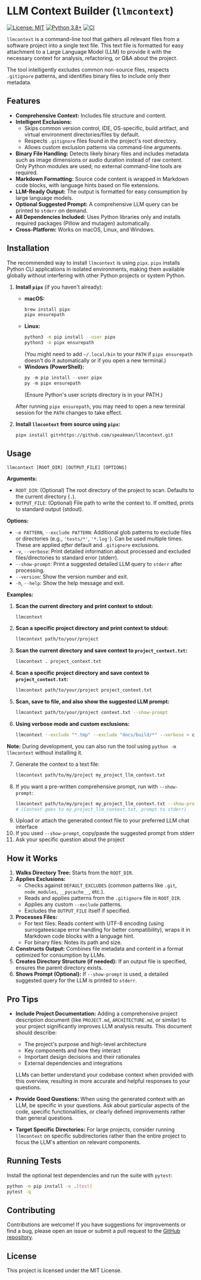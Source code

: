# LLM Context Builder (`llmcontext`)

[![License: MIT](https://img.shields.io/badge/License-MIT-yellow.svg)](https://opensource.org/licenses/MIT)
[![Python 3.8+](https://img.shields.io/badge/python-3.8+-blue.svg)](https://www.python.org/downloads/)
[![CI](https://github.com/speakman/llmcontext/actions/workflows/ci.yml/badge.svg)](https://github.com/speakman/llmcontext/actions/workflows/ci.yml)

`llmcontext` is a command-line tool that gathers all relevant files from a software project into a single text file. This text file is formatted for easy attachment to a Large Language Model (LLM) to provide it with the necessary context for analysis, refactoring, or Q&A about the project.

The tool intelligently excludes common non-source files, respects `.gitignore` patterns, and identifies binary files to include only their metadata.

## Features

- **Comprehensive Context:** Includes file structure and content.
- **Intelligent Exclusions:**
  - Skips common version control, IDE, OS-specific, build artifact, and virtual environment directories/files by default.
  - Respects `.gitignore` files found in the project's root directory.
  - Allows custom exclusion patterns via command-line arguments.
 - **Binary File Handling:** Detects likely binary files and includes metadata such as image dimensions or audio duration instead of raw content. Only Python modules are used; no external command-line tools are required.
 - **Markdown Formatting:** Source code content is wrapped in Markdown code blocks, with language hints based on file extensions.
 - **LLM-Ready Output:** The output is formatted for easy consumption by large language models.
 - **Optional Suggested Prompt:** A comprehensive LLM query can be printed to `stderr` on demand.
- **All Dependencies Included:** Uses Python libraries only and installs required packages (Pillow and mutagen) automatically.
- **Cross-Platform:** Works on macOS, Linux, and Windows.

## Installation

The recommended way to install `llmcontext` is using `pipx`. `pipx` installs Python CLI applications in isolated environments, making them available globally without interfering with other Python projects or system Python.

1.  **Install `pipx`** (if you haven't already):

    - **macOS:**
      ```bash
      brew install pipx
      pipx ensurepath
      ```
    - **Linux:**
      ```bash
      python3 -m pip install --user pipx
      python3 -m pipx ensurepath
      ```
      (You might need to add `~/.local/bin` to your `PATH` if `pipx ensurepath` doesn't do it automatically or if you open a new terminal.)
    - **Windows (PowerShell):**
      ```powershell
      py -m pip install --user pipx
      py -m pipx ensurepath
      ```
      (Ensure Python's user scripts directory is in your PATH.)

    After running `pipx ensurepath`, you may need to open a new terminal session for the `PATH` changes to take effect.

2.  **Install `llmcontext` from source using `pipx`:**
    ```bash
    pipx install git+https://github.com/speakman/llmcontext.git
    ```

## Usage

```
llmcontext [ROOT_DIR] [OUTPUT_FILE] [OPTIONS]
```

**Arguments:**

- `ROOT_DIR`: (Optional) The root directory of the project to scan. Defaults to the current directory (`.`).
- `OUTPUT_FILE`: (Optional) File path to write the context to. If omitted, prints to standard output (stdout).

**Options:**

- `-e PATTERN`, `--exclude PATTERN`: Additional glob patterns to exclude files or directories (e.g., `'tests/*'`, `'*.log'`). Can be used multiple times. These are applied _after_ default and `.gitignore` exclusions.
- `-v`, `--verbose`: Print detailed information about processed and excluded files/directories to standard error (stderr).
- `--show-prompt`: Print a suggested detailed LLM query to `stderr` after processing.
- `--version`: Show the version number and exit.
- `-h`, `--help`: Show the help message and exit.

**Examples:**

1.  **Scan the current directory and print context to stdout:**

    ```bash
    llmcontext
    ```

2.  **Scan a specific project directory and print context to stdout:**

    ```bash
    llmcontext path/to/your/project
    ```

3.  **Scan the current directory and save context to `project_context.txt`:**

    ```bash
    llmcontext . project_context.txt
    ```

4.  **Scan a specific project directory and save context to `project_context.txt`:**

    ```bash
    llmcontext path/to/your/project project_context.txt
    ```

5.  **Scan, save to file, and also show the suggested LLM prompt:**

    ```bash
    llmcontext path/to/your/project context.txt --show-prompt
    ```

6.  **Using verbose mode and custom exclusions:**
    ```bash
    llmcontext --exclude "*.tmp" --exclude "docs/build/*" --verbose > context_output.txt
    ```

**Note:** During development, you can also run the tool using `python -m llmcontext` without installing it.

7.  Generate the context to a text file:
    ```bash
    llmcontext path/to/my/project my_project_llm_context.txt
    ```
8.  If you want a pre-written comprehensive prompt, run with `--show-prompt`:
    ```bash
    llmcontext path/to/my/project my_project_llm_context.txt --show-prompt
    # (Context goes to my_project_llm_context.txt, prompt to stderr)
    ```
9.  Upload or attach the generated context file to your preferred LLM chat interface
10. If you used `--show-prompt`, copy/paste the suggested prompt from stderr
11. Ask your specific question about the project

## How it Works

1.  **Walks Directory Tree:** Starts from the `ROOT_DIR`.
2.  **Applies Exclusions:**
    - Checks against `DEFAULT_EXCLUDES` (common patterns like `.git`, `node_modules`, `__pycache__`, etc.).
    - Reads and applies patterns from the `.gitignore` file in `ROOT_DIR`.
    - Applies any custom `--exclude` patterns.
    - Excludes the `OUTPUT_FILE` itself if specified.
3.  **Processes Files:**
    - For text files: Reads content with UTF-8 encoding (using surrogateescape error handling for better compatibility), wraps it in Markdown code blocks with a language hint.
    - For binary files: Notes its path and size.
4.  **Constructs Output:** Combines file metadata and content in a format optimized for consumption by LLMs.
5.  **Creates Directory Structure (if needed):** If an output file is specified, ensures the parent directory exists.
6.  **Shows Prompt (Optional):** If `--show-prompt` is used, a detailed suggested query for the LLM is printed to `stderr`.

## Pro Tips

- **Include Project Documentation:** Adding a comprehensive project description document (like `PROJECT.md`, `ARCHITECTURE.md`, or similar) to your project significantly improves LLM analysis results. This document should describe:

  - The project's purpose and high-level architecture
  - Key components and how they interact
  - Important design decisions and their rationales
  - External dependencies and integrations

  LLMs can better understand your codebase context when provided with this overview, resulting in more accurate and helpful responses to your questions.

- **Provide Good Questions:** When using the generated context with an LLM, be specific in your questions. Ask about particular aspects of the code, specific functionalities, or clearly defined improvements rather than general questions.

- **Target Specific Directories:** For large projects, consider running `llmcontext` on specific subdirectories rather than the entire project to focus the LLM's attention on relevant components.

## Running Tests

Install the optional test dependencies and run the suite with `pytest`:

```bash
python -m pip install -e .[test]
pytest -q
```

## Contributing

Contributions are welcome! If you have suggestions for improvements or find a bug, please open an issue or submit a pull request to the [GitHub repository](https://github.com/speakman/llmcontext).

## License

This project is licensed under the MIT License.

